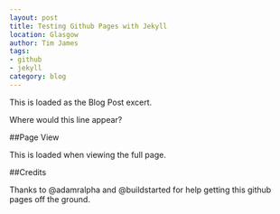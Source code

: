 ```yaml
---
layout: post
title: Testing Github Pages with Jekyll
location: Glasgow
author: Tim James
tags:
- github
- jekyll
category: blog
---
```


This is loaded as the Blog Post excert.

<a name="more"></a>

Where would this line appear?

<!--excerpt-->

##Page View

This is loaded when viewing the full page.

##Credits

Thanks to @adamralpha and @buildstarted for help getting this github pages off the ground.
